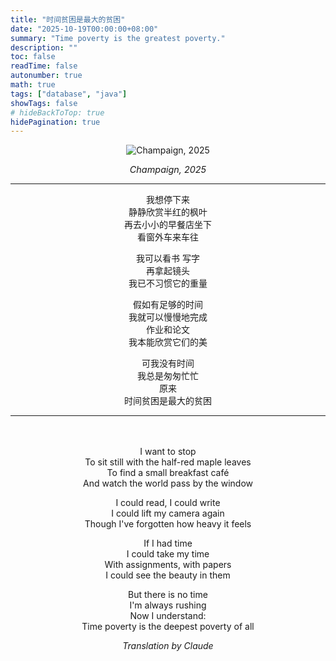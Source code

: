 ```yaml
---
title: "时间贫困是最大的贫困"
date: "2025-10-19T00:00:00+08:00"
summary: "Time poverty is the greatest poverty."
description: ""
toc: false
readTime: false
autonumber: true
math: true
tags: ["database", "java"]
showTags: false
# hideBackToTop: true
hidePagination: true
---
```


<div style="text-align: center;">

![Champaign, 2025](/DSC_2794.jpg)

<em style="font-size: 0.9rem; color: var(--content-secondary);">Champaign, 2025</em>

</div>

<div id="chinese-text"></div>

---

<div style="text-align: center;">

我想停下来<br>
静静欣赏半红的枫叶<br>
再去小小的早餐店坐下<br>
看窗外车来车往

我可以看书 写字<br>
再拿起镜头<br>
我已不习惯它的重量


假如有足够的时间<br>
我就可以慢慢地完成<br>
作业和论文<br>
我本能欣赏它们的美

可我没有时间<br>
我总是匆匆忙忙<br>
原来<br>
时间贫困是最大的贫困

</div>

<div id="english-translation"></div>

---

<div style="text-align: center; margin-top: 3rem;">

I want to stop<br>
To sit still with the half-red maple leaves<br>
To find a small breakfast café<br>
And watch the world pass by the window

I could read, I could write<br>
I could lift my camera again<br>
Though I've forgotten how heavy it feels


If I had time<br>
I could take my time<br>
With assignments, with papers<br>
I could see the beauty in them

But there is no time<br>
I'm always rushing<br>
Now I understand:<br>
Time poverty is the deepest poverty of all<br>

_Translation by Claude_

</div>
